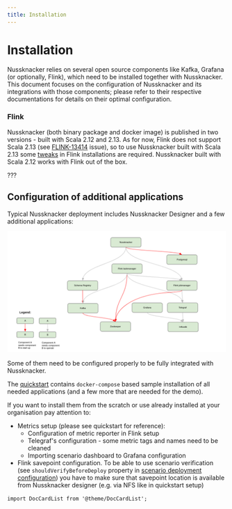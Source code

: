 ```yaml
---
title: Installation
---
```


# Installation

Nussknacker relies on several open source components like Kafka, Grafana (or optionally, Flink), which need to be installed together with
Nussknacker. This document focuses on the configuration of Nussknacker and its integrations with those components;
please refer to their respective documentations for details on their optimal configuration.

### Flink
Nussknacker (both binary package and docker image) is published in two versions - built with Scala 2.12 and 2.13.
As for now, Flink does not support Scala 2.13 (see [FLINK-13414](https://issues.apache.org/jira/browse/FLINK-13414) issue),
so to use Nussknacker built with Scala 2.13 some [tweaks](https://github.com/TouK/nussknacker/blob/staging/engine/flink/management/src/it/scala/pl/touk/nussknacker/engine/management/DockerTest.scala#L60) in Flink installations are required.
Nussknacker built with Scala 2.12 works with Flink out of the box.

???

## Configuration of additional applications

Typical Nussknacker deployment includes Nussknacker Designer and a few additional applications:

![Nussknacker components](./img/components.png "Nussknacker components")

Some of them need to be configured properly to be fully integrated with Nussknacker.

The [quickstart](https://github.com/TouK/nussknacker-quickstart) contains `docker-compose` based sample installation of
all needed applications (and a few more that are needed for the demo).

If you want to install them from the scratch or use already installed at your organisation pay attention to:

- Metrics setup (please see quickstart for reference):
  - Configuration of metric reporter in Flink setup
  - Telegraf's configuration - some metric tags and names need to be cleaned
  - Importing scenario dashboard to Grafana configuration
- Flink savepoint configuration. To be able to use scenario verification
  (see `shouldVerifyBeforeDeploy` property in [scenario deployment configuration](../configuration/ScenarioDeploymentConfiguration.md))
  you have to make sure that savepoint location is available from Nussknacker designer (e.g. via NFS like in quickstart
  setup)

```mdx-code-block
import DocCardList from '@theme/DocCardList';
```

<DocCardList />
